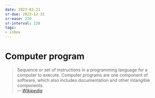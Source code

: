 ```yaml
---
date: 2023-03-21
sr-due: 2023-12-31
sr-ease: 270
sr-interval: 228
tags:
- inbox
---
```


# Computer program

> Sequence or set of instructions in a programming language for a computer to
> execute. Computer programs are one component of software, which also includes
> documentation and other intangible components.\
> — <cite>[Wikipedia](https://en.wikipedia.org/wiki/Computer_program)</cite>
